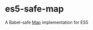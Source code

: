 # es5-safe-map
A Babel-safe [Map](https://developer.mozilla.org/en/docs/Web/JavaScript/Reference/Global_Objects/Map) implementation for ES5
